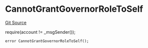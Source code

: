 # CannotGrantGovernorRoleToSelf
[Git Source](https://github.com/FloorDAO/floor-v2/blob/fce0c6edadd90eef36eb24d13cfb5b386eeb9d00/src/contracts/authorities/AuthorityRegistry.sol)

require(account != _msgSender());


```solidity
error CannotGrantGovernorRoleToSelf();
```

